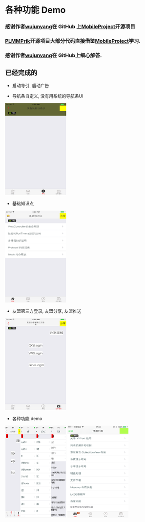 # 各种功能 Demo

### 感谢作者[wujunyang](https://github.com/wujunyang)在 GitHub 上[MobileProject](https://github.com/wujunyang/MobileProject)开源项目

### [PLMMPrjk](https://github.com/NJHu/PLMMPrjk)开源项目大部分代码直接借鉴[MobileProject](https://github.com/wujunyang/MobileProject)学习.

### 感谢作者[wujunyang](https://github.com/wujunyang)在 GitHub上细心解答.

## 已经完成的


- 启动导引, 启动广告

- 导航条自定义, 没有用系统的导航条UI

<img src="./images/home3.png" width="200" height="300">

- 基础知识点

<img src="./images/home1.png" width="200" height="300">

- 友盟第三方登录, 友盟分享, 友盟推送

<img src="./images/home4.png" width="200" height="300">

- 各种功能 demo 

<img src="./images/home2.png" width="200" height="300">

<img src="./images/home5.png" width="200" height="300">






